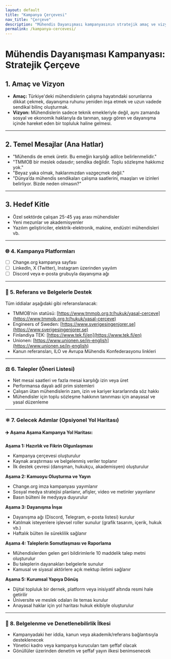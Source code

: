 ```yaml
---
layout: default
title: "Kampanya Çerçevesi"
nav_title: "Çerçeve"
description: "Mühendis Dayanışması kampanyasının stratejik amaç ve vizyonu"
permalink: /kampanya-cercevesi/
---
```




# <i class="fas fa-bullseye"></i> Mühendis Dayanışması Kampanyası: Stratejik Çerçeve

## <i class="fas fa-rocket"></i> 1. Amaç ve Vizyon

- **Amaç:** Türkiye'deki mühendislerin çalışma hayatındaki sorunlarına dikkat çekmek, dayanışma ruhunu yeniden inşa etmek ve uzun vadede sendikal bilinç oluşturmak.
- **Vizyon:** Mühendislerin sadece teknik emekleriyle değil, aynı zamanda sosyal ve ekonomik haklarıyla da tanınan, saygı gören ve dayanışma içinde hareket eden bir topluluk haline gelmesi.

---

## <i class="fas fa-bullhorn"></i> 2. Temel Mesajlar (Ana Hatlar)

- "Mühendis de emek üretir. Bu emeğin karşılığı adilce belirlenmelidir."
- "TMMOB bir meslek odasıdır; sendika değildir. Toplu sözleşme hakkımız yok."
- "Beyaz yaka olmak, haklarımızdan vazgeçmek değil."
- "Dünya’da mühendis sendikaları çalışma saatlerini, maaşları ve izinleri belirliyor. Bizde neden olmasın?"

---

## <i class="fas fa-users"></i> 3. Hedef Kitle

- Özel sektörde çalışan 25-45 yaş arası mühendisler
- Yeni mezunlar ve akademisyenler
- Yazılım geliştiriciler, elektrik-elektronik, makine, endüstri mühendisleri vb.

---

### 🌐 **4. Kampanya Platformları**

- [ ] Change.org kampanya sayfası
- [ ] LinkedIn, X (Twitter), Instagram üzerinden yayılım
- [ ] Discord veya e-posta grubuyla dayanışma ağı

---

### 🔗 **5. Referans ve Belgelerle Destek**

Tüm iddialar aşağıdaki gibi referanslanacak:
- TMMOB’nin statüsü: [https://www.tmmob.org.tr/hukuk/yasal-cerceve](https://www.tmmob.org.tr/hukuk/yasal-cerceve)
- Engineers of Sweden: [https://www.sverigesingenjorer.se](https://www.sverigesingenjorer.se)
- Finlandiya TEK: [https://www.tek.fi/en](https://www.tek.fi/en)
- Unionen: [https://www.unionen.se/in-english](https://www.unionen.se/in-english)
- Kanun referansları, ILO ve Avrupa Mühendis Konfederasyonu linkleri

---

### ⚖️ **6. Talepler (Öneri Listesi)**

- Net mesai saatleri ve fazla mesai karşılığı izin veya üret
- Performansa dayalı adil prim sistemleri
- Çalışan ütan mühendislerin zam, izin ve kariyer kararlarında söz hakkı
- Mühendisler için toplu sözleşme hakkının tanınması için anayasal ve yasal düzenleme

---

### ⚛️ **7. Gelecek Adımlar (Opsiyonel Yol Haritası)**

#### ✈️ Aşama Aşama Kampanya Yol Haritası:

**Aşama 1: Hazırlık ve Fikrin Olgunlaşması**
- Kampanya çerçevesi oluşturulur
- Kaynak araştırması ve belgelenmiş veriler toplanır
- İlk destek çevresi (danışman, hukukçu, akademisyen) oluşturulur

**Aşama 2: Kamuoyu Oluşturma ve Yayın**
- Change.org imza kampanyası yayımlanır
- Sosyal medya stratejisi planlanır, afişler, video ve metinler yayınlanır
- Basın bülteni ile medyaya duyurulur

**Aşama 3: Dayanışma İnşaı**
- Dayanışma ağı (Discord, Telegram, e-posta listesi) kurulur
- Katılmak isteyenlere işlevsel roller sunulur (grafik tasarım, içerik, hukuk vb.)
- Haftalık bülten ile süreklilik sağlanır

**Aşama 4: Taleplerin Somutlaşması ve Raporlama**
- Mühendislerden gelen geri bildirimlerle 10 maddelik talep metni oluşturulur
- Bu taleplerin dayanakları belgelerle sunulur
- Kamusal ve siyasal aktörlere açık mektup iletimi sağlanır

**Aşama 5: Kurumsal Yapıya Dönüş**
- Dijital topluluk bir dernek, platform veya inisiyatif altında resmi hale getirilir
- Üniversite ve meslek odaları ile temas kurulur
- Anayasal haklar için yol haritası hukuk ekibiyle oluşturulur

---

### 📑 **8. Belgelenme ve Denetlenebilirlik İlkesi**

- Kampanyadaki her iddia, kanun veya akademik/referans bağlantısıyla desteklenecek
- Yönetici kadro veya kampanya kurucuları tam şeffaf olacak
- Gönüllüler üzerinden denetim ve şeffaf yayın ilkesi benimsenecek

